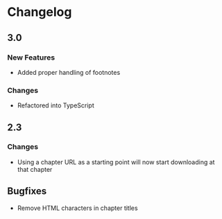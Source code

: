 # Changelog

## 3.0

### New Features

- Added proper handling of footnotes

### Changes

- Refactored into TypeScript

## 2.3

### Changes

- Using a chapter URL as a starting point will now start downloading at that chapter

## Bugfixes

- Remove HTML characters in chapter titles

